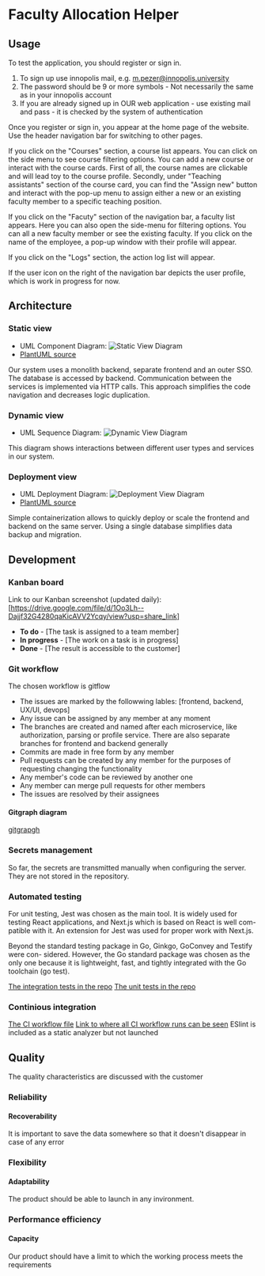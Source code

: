# Faculty Allocation Helper



## Usage

To test the application, you should register or sign in.
1) To sign up use innopolis mail, e.g. m.pezer@innopolis.university
2) The password should be 9 or more symbols - Not necessarily the same as in your innopolis account
3) If you are already signed up in OUR web application - use existing mail and pass - it is checked by the system of authentication

Once you register or sign in, you appear at the home page of the website. Use the header navigation bar for switching to other pages.

If you click on the "Courses" section, a course list appears. You can click on the side menu to see course filtering options. You can add a new course or interact with the course cards. First of all, the course names are clickable and will lead toy to the course profile. Secondly, under "Teaching assistants" section of the course card, you can find the "Assign new" button and interact with the pop-up menu to assign either a new or an existing faculty member to a specific teaching position.

If you click on the "Facuty" section of the navigation bar, a faculty list appears. Here you can also open the side-menu for filtering options. You can all a new faculty member or see the existing faculty. If you click on the name of the employee, a pop-up window with their profile will appear.

If you click on the "Logs" section, the action log list will appear. 

If the user icon on the right of the navigation bar depicts the user profile, which is work in progress for now.

## Architecture

### Static view

- UML Component Diagram: ![Static View Diagram](docs/architecture/static-view/ComponentUML.png)
- [PlantUML source](docs/architecture/static-view/StaticView.puml)

Our system uses a monolith backend, separate frontend and an outer SSO. The database is accessed by backend. Communication between the services is implemented via HTTP calls. This approach simplifies the code navigation and decreases logic duplication.

### Dynamic view

- UML Sequence Diagram: ![Dynamic View Diagram](docs/architecture/dynamic-view/DynamicView_SequenceDiagram.png)

This diagram shows interactions between different user types and services in our system.

### Deployment view

- UML Deployment Diagram: ![Deployment View Diagram](docs/architecture/deployment-view/DeploymentUML.png)
- [PlantUML source](docs/architecture/deployment-view/DeploymentUML.puml)

Simple containerization allows to quickly deploy or scale the frontend and backend on the same server. Using a single database simplifies data backup and migration.

## Development

### Kanban board

Link to our Kanban screenshot (updated daily): [https://drive.google.com/file/d/1Oo3Lh--Dajjf32G4280qaKicAVV2Ycqy/view?usp=share_link]

- **To do** - [The task is assigned to a team member]
- **In progress** - [The work on a task is in progress]
- **Done** - [The result is accessible to the customer]

### Git workflow

The chosen workflow is gitflow

- The issues are marked by the followwing lables: [frontend, backend, UX/UI, devops]
- Any issue can be assigned by any member at any moment
- The branches are created and named after each microservice, like authorization, parsing or profile service. There are also separate branches for frontend and backend generally
- Commits are made in free form by any member
-  Pull requests can be created by any member for the purposes of requesting changing the functionality
- Any member's code can be reviewed by another one
- Any member can merge pull requests for other members
- The issues are resolved by their assignees

#### Gitgraph diagram

[gitgrapgh](docs/development/git-workflow/gitgraph.png)

### Secrets management

So far, the secrets are transmitted manually when configuring the server. They are not stored in the repository.

### Automated testing

For unit testing, Jest was chosen as the main tool. It is widely
used for testing React applications, and Next.js which is based on React is well com-
patible with it. An extension for Jest was used for proper work with Next.js.

Beyond the standard testing package in Go, Ginkgo, GoConvey and Testify were con-
sidered. However, the Go standard package was chosen as the only one because it is
lightweight, fast, and tightly integrated with the Go toolchain (go test).

[The integration tests in the repo](FAH-auth-service/tests/integration)
[The unit tests in the repo](fah-frontend/__test__)

### Continious integration

[The CI workflow file](fah-frontend/.gitlab-ci.yml)
[Link to where all CI workflow runs can be seen](https://gitlab.pg.innopolis.university/f.markin/fah/-/pipelines)
ESlint is included as a static analyzer but not launched

## Quality

The quality characteristics are discussed with the customer

### Reliability

#### Recoverability

It is important to save the data somewhere so that it doesn't disappear in case of any error

### Flexibility

#### Adaptability

The product should be able to launch in any invironment.

### Performance efficiency

#### Capacity

Our product should have a limit to which the working process meets the requirements
